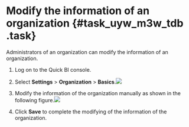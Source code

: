 # Modify the information of an organization {#task_uyw_m3w_tdb .task}

Administrators of an organization can modify the information of an organization.

1.  Log on to the Quick BI console. 
2.  Select **Settings** \> **Organization** \> **Basics**.![](http://static-aliyun-doc.oss-cn-hangzhou.aliyuncs.com/assets/img/9153/155807696437795_en-US.png)

 
3.   Modify the information of the organization manually as shown in the following figure.![](http://static-aliyun-doc.oss-cn-hangzhou.aliyuncs.com/assets/img/9153/15580769641021_en-US.png)

 
4.  Click **Save** to complete the modifying of the information of the organization. 

